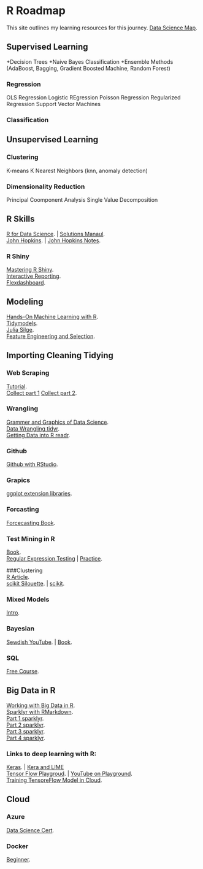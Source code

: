# R Roadmap
This site outlines my learning resources for this journey.
[Data Science Map](https://scikit-learn.org/stable/tutorial/machine_learning_map/index.html).  
## Supervised Learning

+Decision Trees
+Naive Bayes Classification
+Ensemble Methods (AdaBoost, Bagging, Gradient Boosted Machine, Random Forest)

### Regression
OLS Regression
Logistic REgression
Poisson Regression
Regularized Regression
Support Vector Machines

### Classification

## Unsupervised Learning

### Clustering
K-means
K Nearest Neighbors (knn, anomaly detection)
### Dimensionality Reduction
Principal Coomponent Analysis
Single Value Decomposition

## R Skills  
[R for Data Science](https://r4ds.had.co.nz/introduction.html). |  [Solutions Manaul](https://jrnold.github.io/r4ds-exercise-solutions/).   
[John Hopkins](http://datasciencespecialization.github.io/).  |   [John Hopkins Notes](http://sux13.github.io/DataScienceSpCourseNotes/).  
 
### R Shiny  
[Mastering R Shiny](https://mastering-shiny.org/).   
[Interactive Reporting](https://rstudio.com/resources/webinars/interactive-reporting/).  
[Flexdashboard](https://rstudio.com/resources/webinars/introducing-flexdashboards/).  
## Modeling  
[Hands-On Machine Learning with R](https://bradleyboehmke.github.io/HOML/).  
[Tidymodels](https://www.tidymodels.org/start/).  
[Julia Silge](https://juliasilge.com/blog/).  
[Feature Engineering and Selection](http://www.feat.engineering/).  

## Importing Cleaning Tidying  

### Web Scraping
[Tutorial](https://rstudio.com/resources/webinars/data-science-case-study-an-analysis-in-r-using-a-variety-of-packages-for-web-scraping-and-processing-non-tidy-data-into-tidy-data-frames/).  
[Collect part 1](https://rstudio.com/resources/webinars/part-1-easy-ways-to-collect-different-types-of-data-from-the-web-with-r/)    [Collect part 2](https://rstudio.com/resources/webinars/part-2-easy-ways-to-collect-different-types-of-data-from-the-web-with-r/).  

### Wrangling  
[Grammer and Graphics of Data Science](https://rstudio.com/resources/webinars/sparklyr-using-spark-with-rmarkdown/).  
[Data Wrangling tidyr](https://rstudio.com/resources/webinars/data-wrangling-with-r-and-rstudio/).    
[Getting Data into R readr](https://rstudio.com/resources/webinars/getting-data-into-r/).  

### Github
[Github with RStudio](https://rstudio.com/resources/webinars/collaboration-and-time-travel-version-control-with-git-github-and-rstudio/).  
### Grapics
[ggplot extension libraries](https://exts.ggplot2.tidyverse.org/gallery/).  
### Forcasting  
[Forcecasting Book](https://otexts.com/fpp2/the-forecast-package-in-r.html).  

### Test Mining in R  
[Book](https://www.tidytextmining.com/index.html).  
[Regular Expression Testing](https://regexr.com/)  |  [Practice](https://regexcrossword.com/).  

###Clustering  
[R Article](https://uc-r.github.io/hc_clustering).  
[scikit Silouette](https://scikit-learn.org/stable/modules/generated/sklearn.metrics.silhouette_score.html).  |  [scikit](https://scikit-learn.org/stable/modules/clustering.html ).   
 



### Mixed Models  
[Intro](https://m-clark.github.io/mixed-models-with-R/introduction.html#key-packages).  

### Bayesian  
[Sewdish YouTube](https://www.youtube.com/watch?v=3OJEae7Qb_o). |   [Book](https://statswithr.github.io/book/).   


### SQL  
[Free Course](https://datamovesme.com/2019/12/30/free-sql-for-data-science-course).  

## Big Data in R  
[Working with Big Data in R](https://rstudio.com/resources/webinars/working-with-big-data-in-r/).  
[Sparklyr with RMarkdown](https://rstudio.com/resources/webinars/sparklyr-using-spark-with-rmarkdown/).  
[Part 1 sparklyr](https://rstudio.com/resources/webinars/part-1-introducing-an-r-interface-for-apache-spark/).  
[Part 2 sparklyr](https://rstudio.com/resources/webinars/part-2-extending-spark-using-sparklyr/).  
[Part 3 sparklyr](https://rstudio.com/resources/webinars/part-3-advanced-features-of-sparklyr/).  
[Part 4 sparklyr](https://rstudio.com/resources/webinars/part-4-understanding-sparklyr-deployment-modes/).  

### Links to deep learning with R:  
[Keras](https://blogs.rstudio.com/ai/posts/2018-01-11-keras-customer-churn). |  [Kera and LIME](https://iamkbpark.com/2018/01/22/deep-learning-with-keras-lime-in-r/)  
[Tensor Flow Playgroud](https://playground.tensorflow.org/#activation=tanh&batchSize=10&dataset=circle&regDataset=reg-plane&learningRate=0.03&regularizationRate=0&noise=0&networkShape=4,2&seed=0.40502&showTestData=false&discretize=false&percTrainData=50&x=true&y=true&xTimesY=false&xSquared=false&ySquared=false&cosX=false&sinX=false&cosY=false&sinY=false&collectStats=false&problem=classification&initZero=false&hideText=false).  |  [YouTube on Playground](https://www.youtube.com/watch?v=ru9dXF04iSE).  
[Training TensoreFlow Model in Cloud](https://rstudio.com/resources/webinars/training-your-tensorflow-models-in-the-cloud/).  

## Cloud  
### Azure 
[Data Science Cert](https://docs.microsoft.com/en-us/learn/certifications/roles/data-scientist).  

### Docker  
[Beginner](https://www.udemy.com/course/learn-docker/learn/lecture/7838182#overview).  


